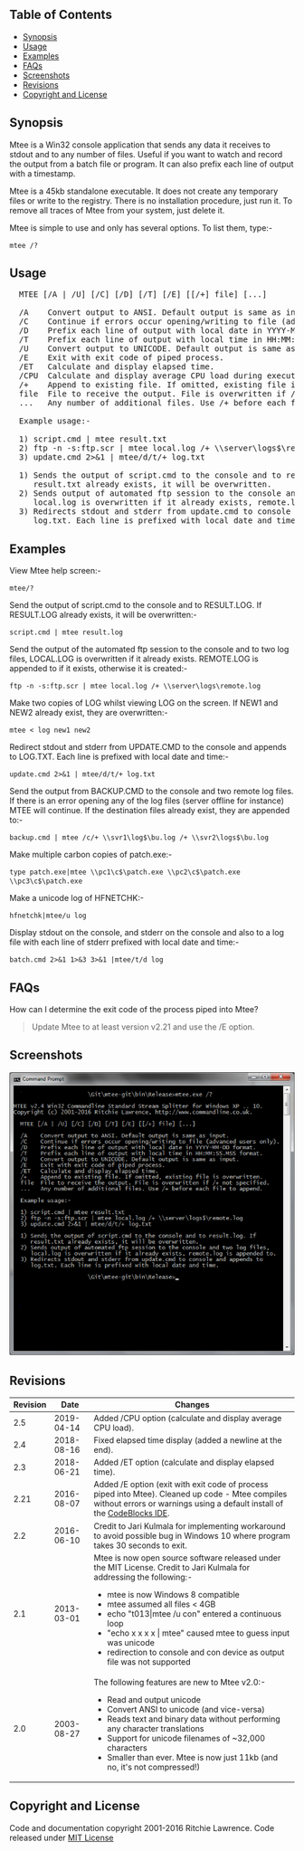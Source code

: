 ## Table of Contents

* [Synopsis](#synopsis)
* [Usage](#usage)
* [Examples](#examples)
* [FAQs](#faqs)
* [Screenshots](#screenshots)
* [Revisions](#revisions)
* [Copyright and License](#copyright-and-license)

## Synopsis<a name="synopsis"></a>

Mtee is a Win32 console application that sends any data it receives to stdout and to any number of files. Useful if you want to watch and record the output from a batch file or program. It can also prefix each line of output with a timestamp.

Mtee is a 45kb standalone executable. It does not create any temporary files or write to the registry. There is no installation procedure, just run it. To remove all traces of Mtee from your system, just delete it.

Mtee is simple to use and only has several options. To list them, type:-

```batch
mtee /?
```

## Usage<a name="usage"></a>

<pre>
  MTEE [/A | /U] [/C] [/D] [/T] [/E] [[/+] file] [...]

  /A    Convert output to ANSI. Default output is same as input.
  /C    Continue if errors occur opening/writing to file (advanced users only).
  /D    Prefix each line of output with local date in YYYY-MM-DD format.
  /T    Prefix each line of output with local time in HH:MM:SS.MSS format.
  /U    Convert output to UNICODE. Default output is same as input.
  /E    Exit with exit code of piped process.
  /ET   Calculate and display elapsed time.
  /CPU  Calculate and display average CPU load during execution.  
  /+    Append to existing file. If omitted, existing file is overwritten.
  file  File to receive the output. File is overwritten if /+ not specified.
  ...   Any number of additional files. Use /+ before each file to append.

  Example usage:-

  1) script.cmd | mtee result.txt
  2) ftp -n -s:ftp.scr | mtee local.log /+ \\server\logs$\remote.log
  3) update.cmd 2>&1 | mtee/d/t/+ log.txt

  1) Sends the output of script.cmd to the console and to result.log. If
     result.txt already exists, it will be overwritten.
  2) Sends output of automated ftp session to the console and two log files,
     local.log is overwritten if it already exists, remote.log is appended to.
  3) Redirects stdout and stderr from update.cmd to console and appends to
     log.txt. Each line is prefixed with local date and time.
</pre>

## Examples<a name="examples"></a>

View Mtee help screen:-

```batch
mtee/?
````

Send the output of script.cmd to the console and to RESULT.LOG. If RESULT.LOG already exists, it will be overwritten:-

```batch
script.cmd | mtee result.log
```

Send the output of the automated ftp session to the console and to two log files, LOCAL.LOG is overwritten if it already exists. REMOTE.LOG is appended to if it exists, otherwise it is created:-

```batch
ftp -n -s:ftp.scr | mtee local.log /+ \\server\logs\remote.log
```

Make two copies of LOG whilst viewing LOG on the screen. If NEW1 and NEW2 already exist, they are overwritten:-

```batch
mtee < log new1 new2
```

Redirect stdout and stderr from UPDATE.CMD to the console and appends to LOG.TXT. Each line is prefixed with local date and time:-

```batch
update.cmd 2>&1 | mtee/d/t/+ log.txt
```

Send the output from BACKUP.CMD to the console and two remote log files. If there is an error opening any of the log files (server offline for instance) MTEE will continue. If the destination files already exist, they are appended to:-

```batch
backup.cmd | mtee /c/+ \\svr1\log$\bu.log /+ \\svr2\logs$\bu.log
```

Make multiple carbon copies of patch.exe:-

```batch
type patch.exe|mtee \\pc1\c$\patch.exe \\pc2\c$\patch.exe \\pc3\c$\patch.exe
```

Make a unicode log of HFNETCHK:-

```batch
hfnetchk|mtee/u log
```

Display stdout on the console, and stderr on the console and also to a log file with each line of stderr prefixed with local date and time:-

```batch
batch.cmd 2>&1 1>&3 3>&1 |mtee/t/d log
```

## FAQs<a name="faqs"></a>

How can I determine the exit code of the process piped into Mtee?

> Update Mtee to at least version v2.21 and use the /E option.

## Screenshots<a name="screenshots"></a>

![Screenshot of Mtee](https://raw.githubusercontent.com/danielt3/mtee/master/mtee-screenshot1.png)

## Revisions<a name="revisions"></a>

Revision | Date | Changes
---|---|---
2.5 | 2019-04-14 | Added /CPU option (calculate and display average CPU load).
2.4 | 2018-08-16 | Fixed elapsed time display (added a newline at the end).
2.3 | 2018-06-21 | Added /ET option (calculate and display elapsed time).
2.21 | 2016-08-07 | Added /E option (exit with exit code of process piped into Mtee). Cleaned up code - Mtee compiles without errors or warnings using a default install of the [CodeBlocks IDE](http://www.codeblocks.org/).
2.2 | 2016-06-10 | Credit to Jari Kulmala for implementing workaround to avoid possible bug in Windows 10 where program takes 30 seconds to exit.
2.1 | 2013-03-01 | Mtee is now open source software released under the MIT License. Credit to Jari Kulmala for addressing the following:-<ul><li>mtee is now Windows 8 compatible</li><li>mtee assumed all files < 4GB</li><li>echo "t013\|mtee /u con" entered a continuous loop</li><li>"echo x x x x \| mtee" caused mtee to guess input was unicode</li><li>redirection to console and con device as output file was not supported</li></ul>
2.0 | 2003-08-27 | The following features are new to Mtee v2.0:-<ul><li>Read and output unicode</li><li>Convert ANSI to unicode (and vice-versa)</li><li>Reads text and binary data without performing any character translations</li><li>Support for unicode filenames of ~32,000 characters</li><li>Smaller than ever. Mtee is now just 11kb (and no, it's not compressed!)</li></ul>

## Copyright and License<a name="copyright-and-license"></a>

Code and documentation copyright 2001-2016 Ritchie Lawrence. Code released under [MIT License](https://github.com/ritchielawrence/mtee/blob/master/LICENSE.txt)

